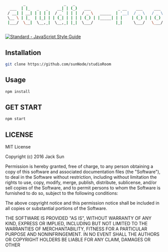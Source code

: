 ```bash

        _                 _   _                                                    
  ___  | |_   _   _    __| | (_)   ___            _ __    ___     ___    _ __ ___  
 / __| | __| | | | |  / _` | | |  / _ \   _____  | '__|  / _ \   / _ \  | '_ ` _ \ 
 \__ \ | |_  | |_| | | (_| | | | | (_) | |_____| | |    | (_) | | (_) | | | | | | |
 |___/  \__|  \__,_|  \__,_| |_|  \___/          |_|     \___/   \___/  |_| |_| |_|
                                                                                   

```
[![Standard - JavaScript Style Guide](https://img.shields.io/badge/code%20style-standard-brightgreen.svg)](http://standardjs.com/)
## Installation
```bash
git clone https://github.com/sunNode/studioRoom
```

## Usage
```bash
npm install
```

## GET START
```bash
npm start
```

## LICENSE
MIT License

Copyright (c) 2016 Jack Sun

Permission is hereby granted, free of charge, to any person obtaining a copy
of this software and associated documentation files (the "Software"), to deal
in the Software without restriction, including without limitation the rights
to use, copy, modify, merge, publish, distribute, sublicense, and/or sell
copies of the Software, and to permit persons to whom the Software is
furnished to do so, subject to the following conditions:

The above copyright notice and this permission notice shall be included in all
copies or substantial portions of the Software.

THE SOFTWARE IS PROVIDED "AS IS", WITHOUT WARRANTY OF ANY KIND, EXPRESS OR
IMPLIED, INCLUDING BUT NOT LIMITED TO THE WARRANTIES OF MERCHANTABILITY,
FITNESS FOR A PARTICULAR PURPOSE AND NONINFRINGEMENT. IN NO EVENT SHALL THE
AUTHORS OR COPYRIGHT HOLDERS BE LIABLE FOR ANY CLAIM, DAMAGES OR OTHER


